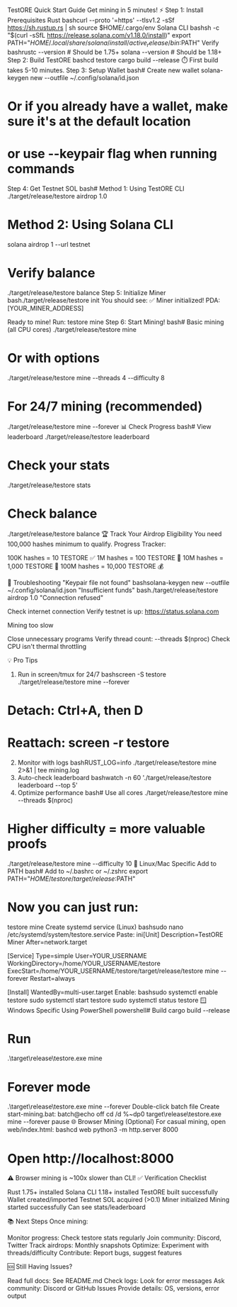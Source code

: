 TestORE Quick Start Guide
Get mining in 5 minutes! ⚡
Step 1: Install Prerequisites
Rust
bashcurl --proto '=https' --tlsv1.2 -sSf https://sh.rustup.rs | sh
source $HOME/.cargo/env
Solana CLI
bashsh -c "$(curl -sSfL https://release.solana.com/v1.18.0/install)"
export PATH="$HOME/.local/share/solana/install/active_release/bin:$PATH"
Verify
bashrustc --version  # Should be 1.75+
solana --version # Should be 1.18+
Step 2: Build TestORE
bashcd testore
cargo build --release
⏱️ First build takes 5-10 minutes.
Step 3: Setup Wallet
bash# Create new wallet
solana-keygen new --outfile ~/.config/solana/id.json

# Or if you already have a wallet, make sure it's at the default location
# or use --keypair flag when running commands
Step 4: Get Testnet SOL
bash# Method 1: Using TestORE CLI
./target/release/testore airdrop 1.0

# Method 2: Using Solana CLI
solana airdrop 1 --url testnet

# Verify balance
./target/release/testore balance
Step 5: Initialize Miner
bash./target/release/testore init
You should see:
✅ Miner initialized!
   PDA: [YOUR_MINER_ADDRESS]
   
   Ready to mine! Run: testore mine
Step 6: Start Mining!
bash# Basic mining (all CPU cores)
./target/release/testore mine

# Or with options
./target/release/testore mine --threads 4 --difficulty 8

# For 24/7 mining (recommended)
./target/release/testore mine --forever
📊 Check Progress
bash# View leaderboard
./target/release/testore leaderboard

# Check your stats
./target/release/testore stats

# Check balance
./target/release/testore balance
🏆 Track Your Airdrop Eligibility
You need 100,000 hashes minimum to qualify.
Progress Tracker:

100K hashes = 10 TESTORE ✅
1M hashes = 100 TESTORE 🎯
10M hashes = 1,000 TESTORE 🚀
100M hashes = 10,000 TESTORE 💰

🔧 Troubleshooting
"Keypair file not found"
bashsolana-keygen new --outfile ~/.config/solana/id.json
"Insufficient funds"
bash./target/release/testore airdrop 1.0
"Connection refused"

Check internet connection
Verify testnet is up: https://status.solana.com

Mining too slow

Close unnecessary programs
Verify thread count: --threads $(nproc)
Check CPU isn't thermal throttling

💡 Pro Tips
1. Run in screen/tmux for 24/7
bashscreen -S testore
./target/release/testore mine --forever
# Detach: Ctrl+A, then D
# Reattach: screen -r testore
2. Monitor with logs
bashRUST_LOG=info ./target/release/testore mine 2>&1 | tee mining.log
3. Auto-check leaderboard
bashwatch -n 60 './target/release/testore leaderboard --top 5'
4. Optimize performance
bash# Use all cores
./target/release/testore mine --threads $(nproc)

# Higher difficulty = more valuable proofs
./target/release/testore mine --difficulty 10
🐧 Linux/Mac Specific
Add to PATH
bash# Add to ~/.bashrc or ~/.zshrc
export PATH="$HOME/testore/target/release:$PATH"

# Now you can just run:
testore mine
Create systemd service (Linux)
bashsudo nano /etc/systemd/system/testore.service
Paste:
ini[Unit]
Description=TestORE Miner
After=network.target

[Service]
Type=simple
User=YOUR_USERNAME
WorkingDirectory=/home/YOUR_USERNAME/testore
ExecStart=/home/YOUR_USERNAME/testore/target/release/testore mine --forever
Restart=always

[Install]
WantedBy=multi-user.target
Enable:
bashsudo systemctl enable testore
sudo systemctl start testore
sudo systemctl status testore
🪟 Windows Specific
Using PowerShell
powershell# Build
cargo build --release

# Run
.\target\release\testore.exe mine

# Forever mode
.\target\release\testore.exe mine --forever
Double-click batch file
Create start-mining.bat:
batch@echo off
cd /d %~dp0
target\release\testore.exe mine --forever
pause
🌐 Browser Mining (Optional)
For casual mining, open web/index.html:
bashcd web
python3 -m http.server 8000
# Open http://localhost:8000
⚠️ Browser mining is ~100x slower than CLI!
✅ Verification Checklist

 Rust 1.75+ installed
 Solana CLI 1.18+ installed
 TestORE built successfully
 Wallet created/imported
 Testnet SOL acquired (>0.1)
 Miner initialized
 Mining started successfully
 Can see stats/leaderboard

📚 Next Steps
Once mining:

Monitor progress: Check testore stats regularly
Join community: Discord, Twitter
Track airdrops: Monthly snapshots
Optimize: Experiment with threads/difficulty
Contribute: Report bugs, suggest features

🆘 Still Having Issues?

Read full docs: See README.md
Check logs: Look for error messages
Ask community: Discord or GitHub Issues
Provide details: OS, versions, error output

